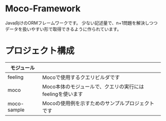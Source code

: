# Moco-Framework
Java向けのORMフレームワークです。
少ない記述量で、n+1問題を解決しつつデータを扱いやすい形で取得できるように作られています。

# プロジェクト構成
|モジュール||
|--|--|
|feeling|Mocoで使用するクエリビルダです|
|moco|Moco本体のモジュールで、クエリの実行にはfeelingを使います|
|moco-sample|Mocoの使用例を示すためのサンプルプロジェクトです|
